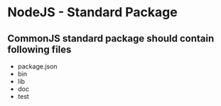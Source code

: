 # NodeJS - Standard Package

## CommonJS standard package should contain following files

- package.json
- bin
- lib
- doc
- test

